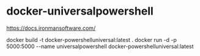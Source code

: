 # docker-universalpowershell


https://docs.ironmansoftware.com/

docker build -t docker-powershelluniversal:latest .
docker run -d -p 5000:5000 --name universalpowershell docker-powershelluniversal:latest

